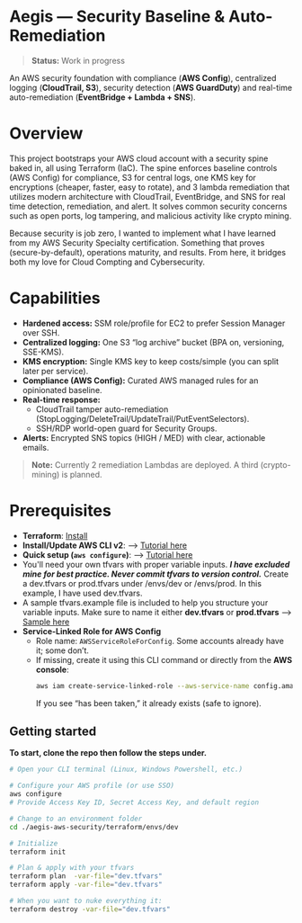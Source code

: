 # Aegis — Security Baseline & Auto-Remediation

> **Status:** Work in progress

An AWS security foundation with compliance (**AWS Config**), centralized logging (**CloudTrail, S3**), security detection (**AWS GuardDuty**) and real-time auto-remediation (**EventBridge + Lambda + SNS**).

# Overview 
This project bootstraps your AWS cloud account with a security spine baked in, all using Terraform (IaC). The spine enforces baseline controls (AWS Config) for compliance, S3 for central logs, one KMS key for encryptions (cheaper, faster, easy to rotate), and 3 lambda remediation that utilizes modern architecture with CloudTrail, EventBridge, and SNS for real time detection, remediation, and alert. It solves common security concerns such as open ports, log tampering, and malicious activity like crypto mining. 

Because security is job zero, I wanted to implement what I have learned from my AWS Security Specialty certification. Something that proves (secure-by-default),  operations maturity, and results. From here, it bridges both my love for Cloud Compting and Cybersecurity. 

# Capabilities
- **Hardened access:** SSM role/profile for EC2 to prefer Session Manager over SSH.
- **Centralized logging:** One S3 “log archive” bucket (BPA on, versioning, SSE-KMS).
- **KMS encryption:** Single KMS key to keep costs/simple (you can split later per service).
- **Compliance (AWS Config):** Curated AWS managed rules for an opinionated baseline.
- **Real-time response:** 
  - CloudTrail tamper auto-remediation (StopLogging/DeleteTrail/UpdateTrail/PutEventSelectors).
  - SSH/RDP world-open guard for Security Groups.
- **Alerts:** Encrypted SNS topics (HIGH / MED) with clear, actionable emails.

> **Note:** Currently 2 remediation Lambdas are deployed. A third (crypto-mining) is planned.

# Prerequisites
- **Terraform**: [Install](https://developer.hashicorp.com/terraform/install)
- **Install/Update AWS CLI v2**: --> [Tutorial here](https://docs.aws.amazon.com/cli/latest/userguide/getting-started-install.html)
- **Quick setup (`aws configure`)**: --> [Tutorial here](https://docs.aws.amazon.com/cli/latest/userguide/getting-started-quickstart.html)
- You'll need your own tfvars with proper variable inputs. ***I have excluded mine for best practice. Never commit tfvars to version control.*** Create a dev.tfvars or prod.tfvars under /envs/dev or /envs/prod. In this example, I have used dev.tfvars. 
- A sample tfvars.example file is included to help you structure your variable inputs. Make sure to name it either **dev.tfvars** or **prod.tfvars** --> [Sample here](examples/dev.tfvars.example)
- **Service-Linked Role for AWS Config**
  - Role name: `AWSServiceRoleForConfig`. Some accounts already have it; some don’t.
  - If missing, create it using this CLI command or directly from the **AWS console**:
    ```bash
    aws iam create-service-linked-role --aws-service-name config.amazonaws.com
    ```
    If you see “has been taken,” it already exists (safe to ignore).

## Getting started
**To start, clone the repo then follow the steps under.**
```bash
# Open your CLI terminal (Linux, Windows Powershell, etc.)

# Configure your AWS profile (or use SSO)
aws configure
# Provide Access Key ID, Secret Access Key, and default region

# Change to an environment folder
cd ./aegis-aws-security/terraform/envs/dev

# Initialize
terraform init

# Plan & apply with your tfvars
terraform plan  -var-file="dev.tfvars"
terraform apply -var-file="dev.tfvars"

# When you want to nuke everything it:
terraform destroy -var-file="dev.tfvars"